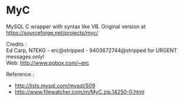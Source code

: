 # MyC
MySQL C wrapper with syntax like VB. Original version at https://sourceforge.net/projects/myc/

Credits :  
Ed Carp, N7EKG - erc@stripped - 9403672744@stripped for URGENT messages only!  
Web: http://www.pobox.com/~erc

Reference :
- http://lists.mysql.com/mysql/509
- http://www.filewatcher.com/m/MyC.zip.14250-0.html


